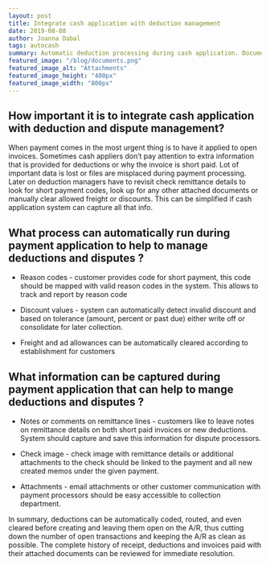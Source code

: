 ```yaml
---
layout: post
title: Integrate cash application with deduction management
date: 2019-08-08
author: Joanna Dabal
tags: autocash
summary: Automatic deduction processing during cash application. Documents attachments.
featured_image: "/blog/documents.png"
featured_image_alt: "Attachments"
featured_image_height: "400px"
featured_image_width: "800px"
---
```


## How important it is to integrate cash application with deduction and dispute management?

When payment comes in the most urgent thing is to have it applied to open invoices. Sometimes cash appliers don’t pay attention to extra information that is provided for deductions or why the invoice is short paid. Lot of important data is lost or files are misplaced during payment processing. Later on deduction managers have to revisit check remittance details to look for short payment codes, look up for any other attached documents or manually clear allowed freight or discounts. This can be simplified if cash application system can capture all that info.

## What process can automatically run during payment application to help to manage  deductions and disputes ? 

 - Reason codes - customer provides code for short payment, this code should be mapped with valid reason codes in the system. This allows to track and report by reason code

- Discount values - system can automatically detect invalid discount and based on tolerance (amount, percent or past due) either write off or consolidate for later collection. 

- Freight and ad allowances can be automatically cleared according to establishment for customers

## What information can be captured during payment application that can help to mange deductions and disputes ? 

- Notes or comments on remittance lines - customers like to leave notes on remittance details on both short paid invoices or new deductions. System should capture and save this information for dispute processors.

- Check image - check image with remittance details or additional attachments to the check should be linked to the payment and all new created memos under the given payment. 

- Attachments - email attachments or other customer communication with payment processors should be easy accessible to collection department. 

In summary, deductions can be automatically coded, routed, and even cleared before creating and leaving them open on the A/R, thus cutting down the number of open transactions and keeping the A/R as clean as possible. The complete history of receipt, deductions and invoices paid with their attached documents can be reviewed for immediate resolution. 
